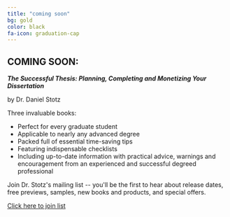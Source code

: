 ```yaml
---
title: "coming soon"
bg: gold
color: black
fa-icon: graduation-cap
---
```


## COMING SOON:

**_The Successful Thesis: Planning, Completing and Monetizing Your Dissertation_**

by Dr. Daniel Stotz

Three invaluable books:

*  Perfect for every graduate student
*  Applicable to nearly any advanced degree
*  Packed full of essential time-saving tips
*  Featuring indispensable checklists
*  Including up-to-date information with practical advice, warnings and encouragement from an experienced and successful degreed professional

Join Dr. Stotz's mailing list -- you'll be the first to hear about release dates, free previews, samples, new books and products, and special offers.

[Click here to join list](http://eepurl.com/bponpf)

